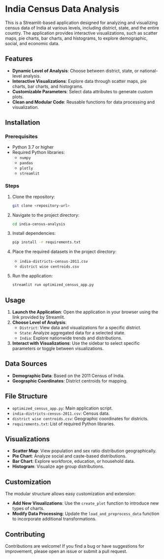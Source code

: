 # India Census Data Analysis

This is a Streamlit-based application designed for analyzing and visualizing census data of India at various levels, including district, state, and the entire country. The application provides interactive visualizations, such as scatter maps, pie charts, bar charts, and histograms, to explore demographic, social, and economic data.

## Features

- **Dynamic Level of Analysis**: Choose between district, state, or national-level analysis.
- **Interactive Visualizations**: Explore data through scatter maps, pie charts, bar charts, and histograms.
- **Customizable Parameters**: Select data attributes to generate custom plots.
- **Clean and Modular Code**: Reusable functions for data processing and visualization.

## Installation

### Prerequisites
- Python 3.7 or higher
- Required Python libraries:
  - `numpy`
  - `pandas`
  - `plotly`
  - `streamlit`

### Steps
1. Clone the repository:
   ```bash
   git clone <repository-url>
   ```
2. Navigate to the project directory:
   ```bash
   cd india-census-analysis
   ```
3. Install dependencies:
   ```bash
   pip install -r requirements.txt
   ```
4. Place the required datasets in the project directory:
   - `india-districts-census-2011.csv`
   - `district wise centroids.csv`

5. Run the application:
   ```bash
   streamlit run optimized_census_app.py
   ```

## Usage

1. **Launch the Application**: Open the application in your browser using the link provided by Streamlit.
2. **Choose Level of Analysis**:
   - `District`: View data and visualizations for a specific district.
   - `State`: Analyze aggregated data for a selected state.
   - `India`: Explore nationwide trends and distributions.
3. **Interact with Visualizations**: Use the sidebar to select specific parameters or toggle between visualizations.

## Data Sources
- **Demographic Data**: Based on the 2011 Census of India.
- **Geographic Coordinates**: District centroids for mapping.

## File Structure
- `optimized_census_app.py`: Main application script.
- `india-districts-census-2011.csv`: Census data.
- `district wise centroids.csv`: Geographic coordinates for districts.
- `requirements.txt`: List of required Python libraries.

## Visualizations
- **Scatter Map**: View population and sex ratio distribution geographically.
- **Pie Chart**: Analyze social and caste-based distributions.
- **Bar Chart**: Explore workforce, education, or household data.
- **Histogram**: Visualize age group distributions.

## Customization
The modular structure allows easy customization and extension:
- **Add New Visualizations**: Use the `create_plot` function to introduce new types of charts.
- **Modify Data Processing**: Update the `load_and_preprocess_data` function to incorporate additional transformations.

## Contributing
Contributions are welcome! If you find a bug or have suggestions for improvement, please open an issue or submit a pull request.



